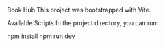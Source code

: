 

Book Hub
This project was bootstrapped with Vite.

Available Scripts
In the project directory, you can run:

npm install
npm run dev